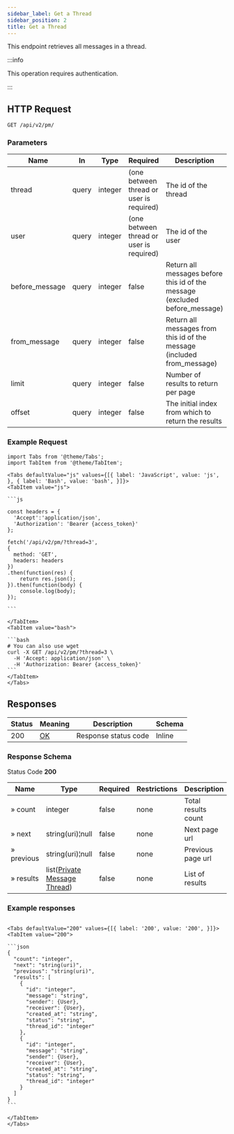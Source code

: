 ```yaml
---
sidebar_label: Get a Thread
sidebar_position: 2
title: Get a Thread
---
```


This endpoint retrieves all messages in a thread.


:::info

This operation requires authentication.

:::


## HTTP Request

`GET /api/v2/pm/`

### Parameters

|Name|In|Type|Required|Description|
|---|---|---|---|---|
|thread|query|integer|(one between thread or user is required)|The id of the thread|
|user|query|integer|(one between thread or user is required)|The id of the user|
|before_message|query|integer|false|Return all messages before this id of the message (excluded before_message)|
|from_message|query|integer|false|Return all messages from this id of the message (included from_message)|
|limit|query|integer|false|Number of results to return per page|
|offset|query|integer|false|The initial index from which to return the results|


### Example Request

````mdx-code-block
import Tabs from '@theme/Tabs';
import TabItem from '@theme/TabItem';

<Tabs defaultValue="js" values={[{ label: 'JavaScript', value: 'js', }, { label: 'Bash', value: 'bash', }]}>
<TabItem value="js">

```js

const headers = {
  'Accept':'application/json',
  'Authorization': 'Bearer {access_token}'
};

fetch('/api/v2/pm/?thread=3',
{
  method: 'GET',
  headers: headers
})
.then(function(res) {
    return res.json();
}).then(function(body) {
    console.log(body);
});

```

</TabItem>
<TabItem value="bash">

```bash
# You can also use wget
curl -X GET /api/v2/pm/?thread=3 \
  -H 'Accept: application/json' \
  -H 'Authorization: Bearer {access_token}'
```
</TabItem>
</Tabs>
````

## Responses

|Status|Meaning|Description|Schema|
|---|---|---|---|
|200|[OK](https://tools.ietf.org/html/rfc7231#section-6.3.1)|Response status code|Inline|

### Response Schema

Status Code **200**

|Name| Type                                                                                 |Required|Restrictions|Description|
|---|--------------------------------------------------------------------------------------|---|---|---|
|» count| integer                                                                              |false|none|Total results count|
|» next| string(uri)¦null                                                                     |false|none|Next page url|
|» previous| string(uri)¦null                                                                     |false|none|Previous page url|
|» results| list([Private Message Thread](/docs/apireference/v2/schemas/private_message_thread)) |false|none|List of results|

### Example responses


````mdx-code-block

<Tabs defaultValue="200" values={[{ label: '200', value: '200', }]}>
<TabItem value="200">

```json
{
  "count": "integer",
  "next": "string(uri)",
  "previous": "string(uri)",
  "results": [ 
    {
      "id": "integer",
      "message": "string",
      "sender": {User},
      "receiver": {User},
      "created_at": "string",
      "status": "string",
      "thread_id": "integer"
    },
    {
      "id": "integer",
      "message": "string",
      "sender": {User},
      "receiver": {User},
      "created_at": "string",
      "status": "string",
      "thread_id": "integer"
    }    
  ]
}
```

</TabItem>
</Tabs>
````




